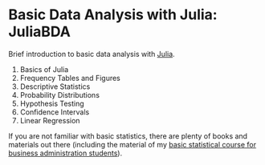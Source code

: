 # Basic Data Analysis with Julia: JuliaBDA

Brief introduction to basic data analysis with [Julia](https://julialang.org).

1. Basics of Julia
2. Frequency Tables and Figures
3. Descriptive Statistics
4. Probability Distributions
5. Hypothesis Testing
6. Confidence Intervals
7. Linear Regression


If you are not familiar with basic statistics, there are plenty of books and materials out there (including the material of my [basic statistical course for business administration students](https://ctruciosm.github.io/MAD211.html)).


